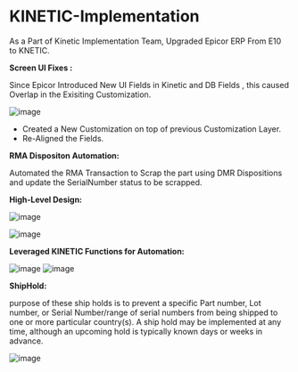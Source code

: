 # KINETIC-Implementation

As a Part of Kinetic Implementation Team, Upgraded Epicor ERP From E10 to KNETIC.

**Screen UI Fixes :**

Since Epicor Introduced New UI Fields in Kinetic and DB Fields , this caused Overlap in the Exisiting Customization.

![image](https://github.com/MuraliDharanGopalakrishnan/KINETIC-Implementation/assets/102019076/5cf55e41-6f1d-41f3-86e0-5a9eefe2ec57)
* Created  a New Customization on top of previous Customization Layer.
* Re-Aligned the Fields.

**RMA Dispositon Automation:**

Automated the  RMA Transaction to Scrap the part using DMR Dispositions and update the SerialNumber status to be scrapped.

**High-Level Design:**

![image](https://github.com/MuraliDharanGopalakrishnan/KINETIC-Implementation/assets/102019076/ac258b57-40a8-4231-a240-82f3d953ebb3)

![image](https://github.com/MuraliDharanGopalakrishnan/KINETIC-Implementation/assets/102019076/3e1295c5-5612-4cdb-ba06-e108f32fda16)

**Leveraged KINETIC Functions for Automation:**

![image](https://github.com/MuraliDharanGopalakrishnan/KINETIC-Implementation/assets/102019076/1b9db631-5f06-4e86-9e9c-85579cec7f01)
![image](https://github.com/MuraliDharanGopalakrishnan/KINETIC-Implementation/assets/102019076/006807bb-d629-4145-ac7a-2b330d20ba61)




**ShipHold:**

purpose of these ship holds is to prevent a specific Part number, Lot number, or Serial Number/range of serial numbers from being shipped to one or more particular country(s). 
A ship hold may be implemented at any time, although an upcoming hold is typically known days or weeks in advance. 

![image](https://github.com/MuraliDharanGopalakrishnan/KINETIC-Implementation/assets/102019076/86e4924d-dca5-4340-a997-207705d9b077)







